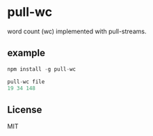 # pull-wc

word count (wc) implemented with pull-streams.

## example

``` js
npm install -g pull-wc

pull-wc file
19 34 148
```


## License

MIT

